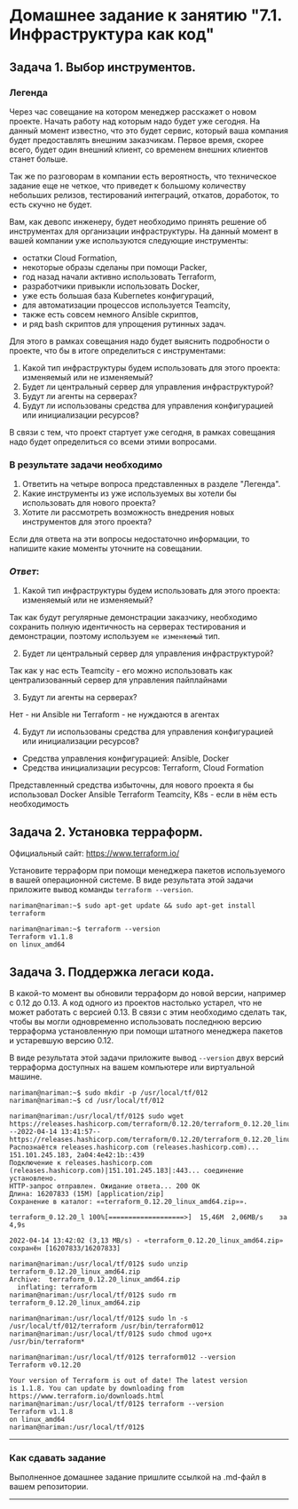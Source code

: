 # Домашнее задание к занятию "7.1. Инфраструктура как код"

## Задача 1. Выбор инструментов. 
 
### Легенда
 
Через час совещание на котором менеджер расскажет о новом проекте. Начать работу над которым надо 
будет уже сегодня. 
На данный момент известно, что это будет сервис, который ваша компания будет предоставлять внешним заказчикам.
Первое время, скорее всего, будет один внешний клиент, со временем внешних клиентов станет больше.

Так же по разговорам в компании есть вероятность, что техническое задание еще не четкое, что приведет к большому
количеству небольших релизов, тестирований интеграций, откатов, доработок, то есть скучно не будет.  
   
Вам, как девопс инженеру, будет необходимо принять решение об инструментах для организации инфраструктуры.
На данный момент в вашей компании уже используются следующие инструменты: 
- остатки Сloud Formation, 
- некоторые образы сделаны при помощи Packer,
- год назад начали активно использовать Terraform, 
- разработчики привыкли использовать Docker, 
- уже есть большая база Kubernetes конфигураций, 
- для автоматизации процессов используется Teamcity, 
- также есть совсем немного Ansible скриптов, 
- и ряд bash скриптов для упрощения рутинных задач.  

Для этого в рамках совещания надо будет выяснить подробности о проекте, что бы в итоге определиться с инструментами:

1. Какой тип инфраструктуры будем использовать для этого проекта: изменяемый или не изменяемый?
1. Будет ли центральный сервер для управления инфраструктурой?
1. Будут ли агенты на серверах?
1. Будут ли использованы средства для управления конфигурацией или инициализации ресурсов? 
 
В связи с тем, что проект стартует уже сегодня, в рамках совещания надо будет определиться со всеми этими вопросами.

### В результате задачи необходимо

1. Ответить на четыре вопроса представленных в разделе "Легенда". 
1. Какие инструменты из уже используемых вы хотели бы использовать для нового проекта? 
1. Хотите ли рассмотреть возможность внедрения новых инструментов для этого проекта? 

Если для ответа на эти вопросы недостаточно информации, то напишите какие моменты уточните на совещании.


### _Ответ_:

1. Какой тип инфраструктуры будем использовать для этого проекта: изменяемый или не изменяемый?

Так как будут регулярные демонстрации заказчику, необходимо сохранить полную идентичность на серверах тестирования и демонстрации, поэтому используем `не изменяемый` тип.

2. Будет ли центральный сервер для управления инфраструктурой?

Так как у нас есть Teamcity - его можно использовать как централизованный сервер для управления пайплайнами

3. Будут ли агенты на серверах?

Нет - ни Ansible ни Terraform - не нуждаются в агентах

4. Будут ли использованы средства для управления конфигурацией или инициализации ресурсов? 

- Средства управления конфигурацией: Ansible, Docker
- Средства инициализации ресурсов: Terraform, Сloud Formation

Представленный средства избыточны, для нового проекта я бы использовал Docker Ansible Terraform Teamcity, K8s - если в нём есть необходимость


## Задача 2. Установка терраформ. 

Официальный сайт: https://www.terraform.io/

Установите терраформ при помощи менеджера пакетов используемого в вашей операционной системе.
В виде результата этой задачи приложите вывод команды `terraform --version`.

```commandline
nariman@nariman:~$ sudo apt-get update && sudo apt-get install terraform
```
```commandline
nariman@nariman:~$ terraform --version
Terraform v1.1.8
on linux_amd64
```

## Задача 3. Поддержка легаси кода. 

В какой-то момент вы обновили терраформ до новой версии, например с 0.12 до 0.13. 
А код одного из проектов настолько устарел, что не может работать с версией 0.13. 
В связи с этим необходимо сделать так, чтобы вы могли одновременно использовать последнюю версию терраформа установленную при помощи
штатного менеджера пакетов и устаревшую версию 0.12. 

В виде результата этой задачи приложите вывод `--version` двух версий терраформа доступных на вашем компьютере 
или виртуальной машине.

```
nariman@nariman:~$ sudo mkdir -p /usr/local/tf/012
nariman@nariman:~$ cd /usr/local/tf/012
```

```commandline
nariman@nariman:/usr/local/tf/012$ sudo wget https://releases.hashicorp.com/terraform/0.12.20/terraform_0.12.20_linux_amd64.zip
--2022-04-14 13:41:57--  https://releases.hashicorp.com/terraform/0.12.20/terraform_0.12.20_linux_amd64.zip
Распознаётся releases.hashicorp.com (releases.hashicorp.com)... 151.101.245.183, 2a04:4e42:1b::439
Подключение к releases.hashicorp.com (releases.hashicorp.com)|151.101.245.183|:443... соединение установлено.
HTTP-запрос отправлен. Ожидание ответа... 200 OK
Длина: 16207833 (15M) [application/zip]
Сохранение в каталог: ««terraform_0.12.20_linux_amd64.zip»».

terraform_0.12.20_l 100%[===================>]  15,46M  2,06MB/s    за 4,9s    

2022-04-14 13:42:02 (3,13 MB/s) - «terraform_0.12.20_linux_amd64.zip» сохранён [16207833/16207833]
```

```commandline
nariman@nariman:/usr/local/tf/012$ sudo unzip terraform_0.12.20_linux_amd64.zip
Archive:  terraform_0.12.20_linux_amd64.zip
  inflating: terraform               
nariman@nariman:/usr/local/tf/012$ sudo rm terraform_0.12.20_linux_amd64.zip
```

```commandline
nariman@nariman:/usr/local/tf/012$ sudo ln -s /usr/local/tf/012/terraform /usr/bin/terraform012
nariman@nariman:/usr/local/tf/012$ sudo chmod ugo+x /usr/bin/terraform*
```

```commandline
nariman@nariman:/usr/local/tf/012$ terraform012 --version
Terraform v0.12.20

Your version of Terraform is out of date! The latest version
is 1.1.8. You can update by downloading from https://www.terraform.io/downloads.html
nariman@nariman:/usr/local/tf/012$ terraform --version
Terraform v1.1.8
on linux_amd64
nariman@nariman:/usr/local/tf/012$
```

---

### Как cдавать задание

Выполненное домашнее задание пришлите ссылкой на .md-файл в вашем репозитории.

---
